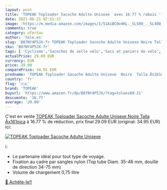 ```yaml
---
layout: post
title: 'TOPEAK Toploader Sacoche Adulte Unisexe  avec 16.77 % rabais '
date: 2021-06-21 07:51:37
image: 'https://m.media-amazon.com/images/I/51AiBC0e4KL._SL500_._SL400_.jpg'
comments: true
category: ofertas
author: 'tole.es'
slug: 'B07NY4P5JX-fr TOPEAK Toploader Sacoche Adulte Unisexe Noire Talla Ãx161nica'
sku: 'B07NY4P5JX-fr'
tags: [ 'Cyclisme','Sacoches de selle vélo','Sacs et paniers de vélo','Sports et Loisirs','Vêtements et équipement de sport','topeak','Équipement vélos et accessoires', ]
actualPrice: 29.09 EUR
currency: EUR
price: 29.09
comparePrice: 34.95 EUR
prodname: 'TOPEAK Toploader Sacoche Adulte Unisexe  Noire  Talla Ãx161nica'
country: 'fr'
flag: '🇫🇷'
brand: 'TOPEAK'
buyurl: 'https://www.amazon.fr/dp/B07NY4P5JX/?tag=tolees0d-21'
descuento: '16.77'
average: '29.09'
---
```


C'est en vente [TOPEAK Toploader Sacoche Adulte Unisexe  Noire  Talla Ãx161nica](https://www.amazon.fr/dp/B07NY4P5JX/?tag=tolees0d-21)  à  16.77 % de réduction, prix final  29.09 EUR (original: 34.95 EUR) ici:

[![TOPEAK Toploader Sacoche Adulte Unisexe ](https://m.media-amazon.com/images/I/51AiBC0e4KL._SL500_._SL400_.jpg)](https://www.amazon.fr/dp/B07NY4P5JX/?tag=tolees0d-21)

ℹ️:

- Le partenaire idéal pour tout type de voyage.
- Fixation au cadre par sangles nylon (Top tube Diam. 35-46 mm, douille de direction 34-75 mm)
- Volume de chargement 0,75 litre

[🛒 Achète-le!!](https://www.amazon.fr/dp/B07NY4P5JX/?tag=tolees0d-21)
